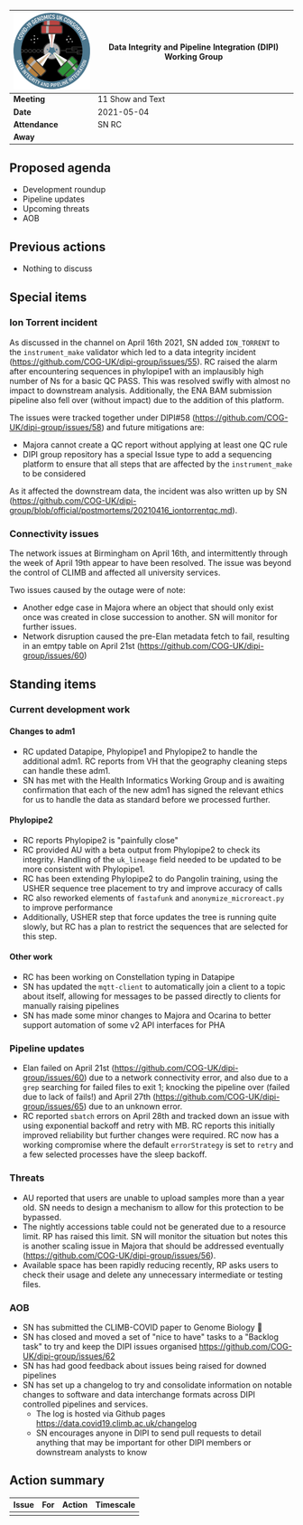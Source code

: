 | <img src="/assets/dipi.png" alt="DIPI Badge" width="150">      | Data Integrity and Pipeline Integration (DIPI) Working Group |
| -------------- | -------------------- |
| **Meeting**    | 11 Show and Text     |
| **Date**       | 2021-05-04           |
| **Attendance** | SN RC                |
| **Away**       |                      |

## Proposed agenda

* Development roundup
* Pipeline updates
* Upcoming threats
* AOB

## Previous actions

* Nothing to discuss

## Special items

### Ion Torrent incident

As discussed in the channel on April 16th 2021, SN added `ION_TORRENT` to the `instrument_make` validator which led to a data integrity incident (https://github.com/COG-UK/dipi-group/issues/55).
RC raised the alarm after encountering sequences in phylopipe1 with an implausibly high number of Ns for a basic QC PASS.
This was resolved swifly with almost no impact to downstream analysis.
Additionally, the ENA BAM submission pipeline also fell over (without impact) due to the addition of this platform.

The issues were tracked together under DIPI#58 (https://github.com/COG-UK/dipi-group/issues/58) and future mitigations are:

* Majora cannot create a QC report without applying at least one QC rule
* DIPI group repository has a special Issue type to add a sequencing platform to ensure that all steps that are affected by the `instrument_make` to be considered

As it affected the downstream data, the incident was also written up by SN (https://github.com/COG-UK/dipi-group/blob/official/postmortems/20210416_iontorrentqc.md).


### Connectivity issues

The network issues at Birmingham on April 16th, and intermittently through the week of April 19th appear to have been resolved.
The issue was beyond the control of CLIMB and affected all university services.

Two issues caused by the outage were of note:

* Another edge case in Majora where an object that should only exist once was created in close succession to another. SN will monitor for further issues.
* Network disruption caused the pre-Elan metadata fetch to fail, resulting in an emtpy table on April 21st (https://github.com/COG-UK/dipi-group/issues/60)

## Standing items

### Current development work

#### Changes to adm1

* RC updated Datapipe, Phylopipe1 and Phylopipe2 to handle the additional adm1. RC reports from VH that the geography cleaning steps can handle these adm1.
* SN has met with the Health Informatics Working Group and is awaiting confirmation that each of the new adm1 has signed the relevant ethics for us to handle the data as standard before we processed further.

#### Phylopipe2

* RC reports Phylopipe2 is "painfully close"
* RC provided AU with a beta output from Phylopipe2 to check its integrity. Handling of the `uk_lineage` field needed to be updated to be more consistent with Phylopipe1.
* RC has been extending Phylopipe2 to do Pangolin training, using the USHER sequence tree placement to try and improve accuracy of calls
* RC also reworked elements of `fastafunk` and `anonymize_microreact.py` to improve performance
* Additionally, USHER step that force updates the tree is running quite slowly, but RC has a plan to restrict the sequences that are selected for this step.


#### Other work

* RC has been working on Constellation typing in Datapipe
* SN has updated the `mqtt-client` to automatically join a client to a topic about itself, allowing for messages to be passed directly to clients for manually raising pipelines
* SN has made some minor changes to Majora and Ocarina to better support automation of some v2 API interfaces for PHA

### Pipeline updates

* Elan failed on April 21st (https://github.com/COG-UK/dipi-group/issues/60) due to a network connectivity error, and also due to a `grep` searching for failed files to exit 1; knocking the pipeline over (failed due to lack of fails!) and April 27th (https://github.com/COG-UK/dipi-group/issues/65) due to an unknown error.
* RC reported `sbatch` errors on April 28th and tracked down an issue with using exponential backoff and retry with MB. RC reports this initially improved reliability but further changes were required. RC now has a working compromise where the default `errorStrategy` is set to `retry` and a few selected processes have the sleep backoff.

### Threats

* AU reported that users are unable to upload samples more than a year old. SN needs to design a mechanism to allow for this protection to be bypassed.
* The nightly accessions table could not be generated due to a resource limit. RP has raised this limit. SN will monitor the situation but notes this is another scaling issue in Majora that should be addressed eventually (https://github.com/COG-UK/dipi-group/issues/56).
* Available space has been rapidly reducing recently, RP asks users to check their usage and delete any unnecessary intermediate or testing files.

### AOB

* SN has submitted the CLIMB-COVID paper to Genome Biology :tada:
* SN has closed and moved a set of "nice to have" tasks to a "Backlog task" to try and keep the DIPI issues organised https://github.com/COG-UK/dipi-group/issues/62
* SN has had good feedback about issues being raised for downed pipelines
* SN has set up a changelog to try and consolidate information on notable changes to software and data interchange formats across DIPI controlled pipelines and services.
    * The log is hosted via Github pages https://data.covid19.climb.ac.uk/changelog
    * SN encourages anyone in DIPI to send pull requests to detail anything that may be important for other DIPI members or downstream analysts to know

## Action summary

| Issue | For | Action          | Timescale          |
|-------|-----|-----------------|--------------------|
||||
